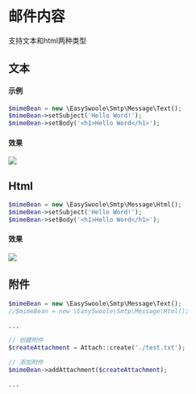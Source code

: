 
# 邮件内容

支持文本和html两种类型

## 文本

#### 示例
```php
$mimeBean = new \EasySwoole\Smtp\Message\Text();
$mimeBean->setSubject('Hello Word!');
$mimeBean->setBody('<h1>Hello Word</h1>');
```

#### 效果
![](/Images/Passage/Smtp/text.png) 

## Html
```php
$mimeBean = new \EasySwoole\Smtp\Message\Html();
$mimeBean->setSubject('Hello Word!');
$mimeBean->setBody('<h1>Hello Word</h1>');
```

#### 效果
![](/Images/Passage/Smtp/html.png) 

## 附件
```php
$mimeBean = new \EasySwoole\Smtp\Message\Text();
//$mimeBean = new \EasySwoole\Smtp\Message\Html();

...

// 创建附件
$createAttachment = Attach::create('./test.txt');

// 添加附件
$mimeBean->addAttachment($createAttachment);

...
```

